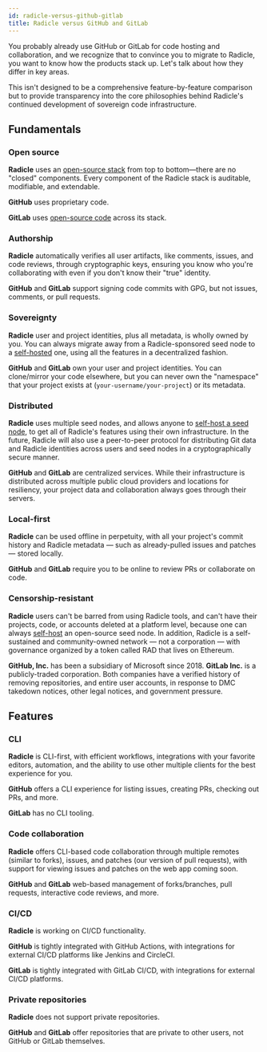 ```yaml
---
id: radicle-versus-github-gitlab
title: Radicle versus GitHub and GitLab
---
```


You probably already use GitHub or GitLab for code hosting and collaboration, and we recognize that to convince you to
migrate to Radicle, you want to know how the products stack up. Let's talk about how they differ in key areas.

This isn't designed to be a comprehensive feature-by-feature comparison but to provide transparency into the core
philosophies behind Radicle's continued development of sovereign code infrastructure.

## Fundamentals

### Open source

**Radicle** uses an [open-source stack](https://github.com/radicle-dev) from  top to bottom—there are no "closed"
components. Every component of the Radicle stack is auditable, modifiable, and extendable.

**GitHub** uses proprietary code.

**GitLab** uses [open-source code](https://gitlab.com/gitlab-org) across its stack.

### Authorship

**Radicle** automatically verifies all user artifacts, like comments, issues, and code reviews, through cryptographic
keys, ensuring you know who you're collaborating with even if you don't know their "true" identity.

**GitHub** and **GitLab** support signing code commits with GPG, but not issues, comments, or pull requests.

### Sovereignty

**Radicle** user and project identities, plus all metadata, is wholly owned by you. You can always migrate away from a
Radicle-sponsored seed node to a [self-hosted](https://github.com/radicle-dev/radicle-client-services) one, using all
the features in a decentralized fashion.

**GitHub** and **GitLab** own your user and project identities. You can clone/mirror your code elsewhere, but you can
never own the "namespace" that your project exists at (`your-username/your-project`) or its metadata.

### Distributed

**Radicle** uses multiple seed nodes, and allows anyone to [self-host a seed
node](https://github.com/radicle-dev/radicle-client-services), to get all of Radicle's features using their own
infrastructure. In the future, Radicle will also use a peer-to-peer protocol for distributing Git data and Radicle
identities across users and seed nodes in a cryptographically secure manner.

**GitHub** and **GitLab** are centralized services. While their infrastructure is distributed across multiple public
cloud providers and locations for resiliency, your project data and collaboration always goes through their servers.

### Local-first

**Radicle** can be used offline in perpetuity, with all your project's commit history and Radicle metadata &mdash; such
as already-pulled issues and patches &mdash; stored locally.

**GitHub** and **GitLab** require you to be online to review PRs or collaborate on code.

### Censorship-resistant

**Radicle** users can't be barred from using Radicle tools, and can't have their projects, code, or accounts deleted at
a platform level, because one can always [self-host](https://github.com/radicle-dev/radicle-client-services) an
open-source seed node. In addition, Radicle is a self-sustained and community-owned network &mdash; not a corporation
&mdash; with governance organized by a token called RAD that lives on Ethereum.

**GitHub, Inc.** has been a subsidiary of Microsoft since 2018. **GitLab Inc.** is a publicly-traded corporation. Both
companies have a verified history of removing repositories, and entire user accounts, in response to DMC takedown
notices, other legal notices, and government pressure.

## Features

### CLI

**Radicle** is CLI-first, with efficient workflows, integrations with your favorite editors, automation, and the ability
to use other multiple clients for the best experience for you.

**GitHub** offers a CLI experience for listing issues, creating PRs, checking out PRs, and more.

**GitLab** has no CLI tooling.

### Code collaboration

**Radicle** offers CLI-based code collaboration through multiple remotes (similar to forks), issues, and patches (our
version of pull requests), with support for viewing issues and patches on the web app coming soon.

**GitHub** and **GitLab** web-based management of forks/branches, pull requests, interactive code reviews, and more.

### CI/CD

**Radicle** is working on CI/CD functionality.

**GitHub** is tightly integrated with GitHub Actions, with integrations for external CI/CD platforms like Jenkins and
CircleCI.

**GitLab** is tightly integrated with GitLab CI/CD, with integrations for external CI/CD platforms.

### Private repositories

**Radicle** does not support private repositories.

**GitHub** and **GitLab** offer repositories that are private to other users, not GitHub or GitLab themselves.
